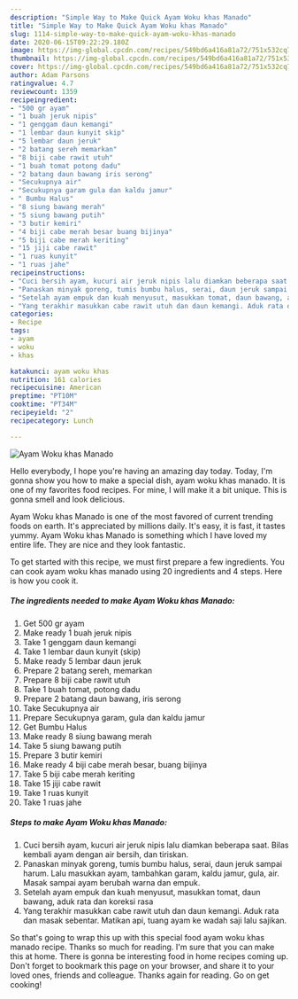 ```yaml
---
description: "Simple Way to Make Quick Ayam Woku khas Manado"
title: "Simple Way to Make Quick Ayam Woku khas Manado"
slug: 1114-simple-way-to-make-quick-ayam-woku-khas-manado
date: 2020-06-15T09:22:29.180Z
image: https://img-global.cpcdn.com/recipes/549bd6a416a81a72/751x532cq70/ayam-woku-khas-manado-foto-resep-utama.jpg
thumbnail: https://img-global.cpcdn.com/recipes/549bd6a416a81a72/751x532cq70/ayam-woku-khas-manado-foto-resep-utama.jpg
cover: https://img-global.cpcdn.com/recipes/549bd6a416a81a72/751x532cq70/ayam-woku-khas-manado-foto-resep-utama.jpg
author: Adam Parsons
ratingvalue: 4.7
reviewcount: 1359
recipeingredient:
- "500 gr ayam"
- "1 buah jeruk nipis"
- "1 genggam daun kemangi"
- "1 lembar daun kunyit skip"
- "5 lembar daun jeruk"
- "2 batang sereh memarkan"
- "8 biji cabe rawit utuh"
- "1 buah tomat potong dadu"
- "2 batang daun bawang iris serong"
- "Secukupnya air"
- "Secukupnya garam gula dan kaldu jamur"
- " Bumbu Halus"
- "8 siung bawang merah"
- "5 siung bawang putih"
- "3 butir kemiri"
- "4 biji cabe merah besar buang bijinya"
- "5 biji cabe merah keriting"
- "15 jiji cabe rawit"
- "1 ruas kunyit"
- "1 ruas jahe"
recipeinstructions:
- "Cuci bersih ayam, kucuri air jeruk nipis lalu diamkan beberapa saat. Bilas kembali ayam dengan air bersih, dan tiriskan."
- "Panaskan minyak goreng, tumis bumbu halus, serai, daun jeruk sampai harum. Lalu masukkan ayam, tambahkan garam, kaldu jamur, gula, air. Masak sampai ayam berubah warna dan empuk."
- "Setelah ayam empuk dan kuah menyusut, masukkan tomat, daun bawang, aduk rata dan koreksi rasa"
- "Yang terakhir masukkan cabe rawit utuh dan daun kemangi. Aduk rata dan masak sebentar. Matikan api, tuang ayam ke wadah saji lalu sajikan."
categories:
- Recipe
tags:
- ayam
- woku
- khas

katakunci: ayam woku khas 
nutrition: 161 calories
recipecuisine: American
preptime: "PT10M"
cooktime: "PT34M"
recipeyield: "2"
recipecategory: Lunch

---
```



![Ayam Woku khas Manado](https://img-global.cpcdn.com/recipes/549bd6a416a81a72/751x532cq70/ayam-woku-khas-manado-foto-resep-utama.jpg)

Hello everybody, I hope you're having an amazing day today. Today, I'm gonna show you how to make a special dish, ayam woku khas manado. It is one of my favorites food recipes. For mine, I will make it a bit unique. This is gonna smell and look delicious.

Ayam Woku khas Manado is one of the most favored of current trending foods on earth. It's appreciated by millions daily. It's easy, it is fast, it tastes yummy. Ayam Woku khas Manado is something which I have loved my entire life. They are nice and they look fantastic.




To get started with this recipe, we must first prepare a few ingredients. You can cook ayam woku khas manado using 20 ingredients and 4 steps. Here is how you cook it.

<!--inarticleads1-->

##### The ingredients needed to make Ayam Woku khas Manado:

1. Get 500 gr ayam
1. Make ready 1 buah jeruk nipis
1. Take 1 genggam daun kemangi
1. Take 1 lembar daun kunyit (skip)
1. Make ready 5 lembar daun jeruk
1. Prepare 2 batang sereh, memarkan
1. Prepare 8 biji cabe rawit utuh
1. Take 1 buah tomat, potong dadu
1. Prepare 2 batang daun bawang, iris serong
1. Take Secukupnya air
1. Prepare Secukupnya garam, gula dan kaldu jamur
1. Get  Bumbu Halus
1. Make ready 8 siung bawang merah
1. Take 5 siung bawang putih
1. Prepare 3 butir kemiri
1. Make ready 4 biji cabe merah besar, buang bijinya
1. Take 5 biji cabe merah keriting
1. Take 15 jiji cabe rawit
1. Take 1 ruas kunyit
1. Take 1 ruas jahe




<!--inarticleads2-->

##### Steps to make Ayam Woku khas Manado:

1. Cuci bersih ayam, kucuri air jeruk nipis lalu diamkan beberapa saat. Bilas kembali ayam dengan air bersih, dan tiriskan.
1. Panaskan minyak goreng, tumis bumbu halus, serai, daun jeruk sampai harum. Lalu masukkan ayam, tambahkan garam, kaldu jamur, gula, air. Masak sampai ayam berubah warna dan empuk.
1. Setelah ayam empuk dan kuah menyusut, masukkan tomat, daun bawang, aduk rata dan koreksi rasa
1. Yang terakhir masukkan cabe rawit utuh dan daun kemangi. Aduk rata dan masak sebentar. Matikan api, tuang ayam ke wadah saji lalu sajikan.




So that's going to wrap this up with this special food ayam woku khas manado recipe. Thanks so much for reading. I'm sure that you can make this at home. There is gonna be interesting food in home recipes coming up. Don't forget to bookmark this page on your browser, and share it to your loved ones, friends and colleague. Thanks again for reading. Go on get cooking!
